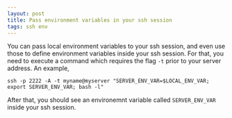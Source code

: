 ```yaml
---
layout: post
title: Pass environment variables in your ssh session
tags: ssh env
---
```


You can pass local environment variables to your ssh session, and even use those
to define environment variables inside your ssh session. For that, you need to
execute a command which requires the flag `-t` prior to your server address. An
example,
```
ssh -p 2222 -A -t myname@myserver "SERVER_ENV_VAR=$LOCAL_ENV_VAR; export SERVER_ENV_VAR; bash -l"
```
After that, you should see an environemnt variable called `SERVER_ENV_VAR`
inside your ssh session.
